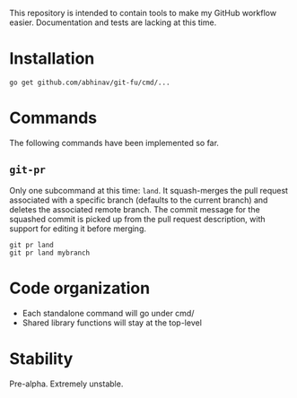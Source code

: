 This repository is intended to contain tools to make my GitHub workflow easier.
Documentation and tests are lacking at this time.

Installation
============

    go get github.com/abhinav/git-fu/cmd/...

Commands
========

The following commands have been implemented so far.

`git-pr`
--------

Only one subcommand at this time: `land`. It squash-merges the pull request
associated with a specific branch (defaults to the current branch) and deletes
the associated remote branch. The commit message for the squashed commit is
picked up from the pull request description, with support for editing it before
merging.

    git pr land
    git pr land mybranch

Code organization
=================

-   Each standalone command will go under cmd/
-   Shared library functions will stay at the top-level

Stability
=========

Pre-alpha. Extremely unstable.
